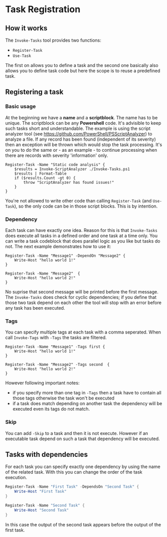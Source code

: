 # Task Registration

## How it works

The `Invoke-Tasks` tool provides two functions:

 - `Register-Task`
 - `Use-Task`

The first on allows you to define a task and the second one basically also
allows you to define task code but here the scope is to reuse a predefined task.

## Registering a task

### Basic usage
At the beginning we have a **name** and a **scriptblock**. The name has to be unique. 
The scriptblock can be any **Powershell** code. It's advisible to keep such tasks short and understandable.
The example is using the script analyzer tool (see https://github.com/PowerShell/PSScriptAnalyzer)
to analyze a file. If any record has been found (independent of its severity) then
an exception will be thrown which would stop the task processing. It's on you to do the same
or - as an example - to continue processing when there are records with severity 'information' only.

```pwsh
Register-Task -Name "Static code analysis" {
    $results = Invoke-ScriptAnalyzer ./Invoke-Tasks.ps1
    $results | Format-Table
    if ($results.Count -gt 0) {
        throw "ScriptAnalyzer has found issues!"
    }
}
```

You're not allowed to write other code than calling `Register-Task` (and `Use-Task`), so the only code
can be in those script blocks. This is by intention.

### Dependency

Each task can have exactly one idea. Reason for this is that `Invoke-Tasks` does execute all tasks
in a defined order and one task at a time only. You can write a task codeblock that does parallel
logic as you like but tasks do not. The next example demonstrates how to use it:

```pwsh
Register-Task -Name "Message1" -DependOn "Message2" {
    Write-Host "hello world 1!"
}

Register-Task -Name "Message2"  {
    Write-Host "hello world 2!"
}
```

No suprise that second message will be printed before the first message.
The `Invoke-Tasks` does check for cyclic dependencies; if you define that those
two task depend on each other the tool will stop with an error before any
task has been executed.

### Tags

You can specify multiple tags at each task with a comma seperated.
When call `Invoke-Tags` with `-Tags` the tasks are filtered.

```pwsh
Register-Task -Name "Message1" -Tags first {
    Write-Host "hello world 1!"
}

Register-Task -Name "Message2" -Tags second  {
    Write-Host "hello world 2!"
}
```

However following important notes:

 - if you specify more than one tag in `-Tags` then a task have to contain all those tags otherwise the task won't be executed
 - if a task does match depending on another task the dependency will be executed even its tags do not match.

### Skip

You can add `-Skip` to a task and then it is not execute. However if an executable task depend on such a task that
dependency will be executed.

## Tasks with dependencies

For each task you can specify exactly one dependency by using the
name of the related task. With this you can change the order of
the task execution.

```powershell
Register-Task -Name "First Task" -DependsOn "Second Task" {
    Write-Host "First Task"
}

Register-Task -Name "Second Task" {
    Write-Host "Second Task"
}
```

In this case the output of the second task appears before the output of the first task.
